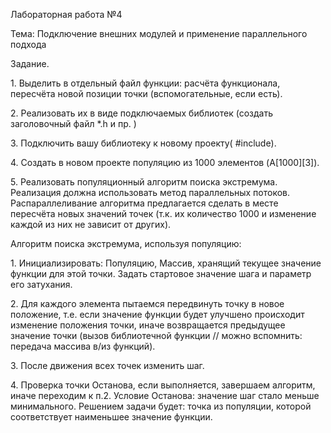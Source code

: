 ﻿Лабораторная работа №4 

Тема: Подключение внешних модулей и применение параллельного подхода 

Задание. 

1\. Выделить в отдельный файл функции: расчёта функционала, пересчёта новой позиции точки (вспомогательные, если есть). 

2\. Реализовать их в виде подключаемых библиотек (создать заголовочный файл \*.h и пр. ) 

3\. Подключить вашу библиотеку к новому проекту( #include). 

4\. Создать в новом проекте популяцию из 1000 элементов (A[1000][3]). 

5\. Реализовать популяционный алгоритм поиска экстремума. Реализация должна использовать метод параллельных потоков. Распараллеливание алгоритма предлагается сделать в месте пересчёта новых значений точек (т.к. их количество 1000 и изменение каждой из них не зависит от других). 

Алгоритм поиска экстремума, используя популяцию: 

1\. Инициализировать: Популяцию, Массив, хранящий текущее значение функции для этой точки. Задать стартовое значение шага и параметр его затухания. 

2\. Для каждого элемента пытаемся передвинуть точку в новое положение, т.е. если значение функции будет улучшено происходит изменение положения точки, иначе возвращается предыдущее значение точки (вызов библиотечной функции // можно вспомнить: передача массива в/из функций). 

3\. После движения всех точек изменить шаг. 

4\. Проверка точки Останова, если выполняется, завершаем алгоритм, иначе переходим к п.2. Условие Останова: значение шаг стало меньше минимального. Решением задачи будет: точка из популяции, которой соответствует наименьшее значение функции.
